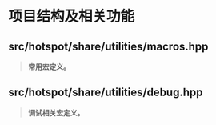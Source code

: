 # 项目结构及相关功能

## src/hotspot/share/utilities/macros.hpp

> **常用宏定义。**

## src/hotspot/share/utilities/debug.hpp

> **调试相关宏定义。**
